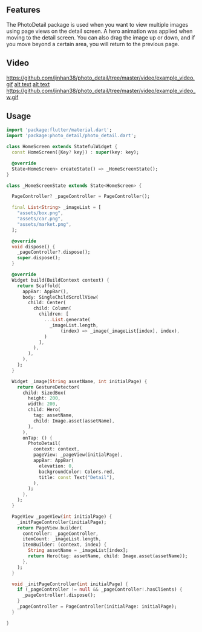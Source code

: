 ## Features

The PhotoDetail package is used when you want to view multiple images using page views on the detail screen.
A hero animation was applied when moving to the detail screen.
You can also drag the image up or down, and if you move beyond a certain area, you will return to the previous page.


## Video

https://github.com/jinhan38/photo_detail/tree/master/video/example_video.gif
[alt text](https://github.com/jinhan38/photo_detail/tree/master/video/example_video.gif)
[alt text](https://github.com/jinhan38/photo_detail/tree/master/video/example_video_w.gif) 
https://github.com/jinhan38/photo_detail/tree/master/video/example_video_w.gif
                   

## Usage

```dart
import 'package:flutter/material.dart';
import 'package:photo_detail/photo_detail.dart';

class HomeScreen extends StatefulWidget {
  const HomeScreen({Key? key}) : super(key: key);

  @override
  State<HomeScreen> createState() => _HomeScreenState();
}

class _HomeScreenState extends State<HomeScreen> {

  PageController? _pageController = PageController();

  final List<String> _imageList = [
    "assets/box.png",
    "assets/car.png",
    "assets/market.png",
  ];

  @override
  void dispose() {
    _pageController?.dispose();
    super.dispose();
  }

  @override
  Widget build(BuildContext context) {
    return Scaffold(
      appBar: AppBar(),
      body: SingleChildScrollView(
        child: Center(
          child: Column(
            children: [
              ...List.generate(
                _imageList.length,
                    (index) => _image(_imageList[index], index),
              )
            ],
          ),
        ),
      ),
    );
  }

  Widget _image(String assetName, int initialPage) {
    return GestureDetector(
      child: SizedBox(
        height: 200,
        width: 200,
        child: Hero(
          tag: assetName,
          child: Image.asset(assetName),
        ),
      ),
      onTap: () {
        PhotoDetail(
          context: context,
          pageView: _pageView(initialPage),
          appBar: AppBar(
            elevation: 0,
            backgroundColor: Colors.red,
            title: const Text("Detail"),
          ),
        );
      },
    );
  }

  PageView _pageView(int initialPage) {
    _initPageController(initialPage);
    return PageView.builder(
      controller: _pageController,
      itemCount: _imageList.length,
      itemBuilder: (context, index) {
        String assetName = _imageList[index];
        return Hero(tag: assetName, child: Image.asset(assetName));
      },
    );
  }

  void _initPageController(int initialPage) {
    if (_pageController != null && _pageController!.hasClients) {
      _pageController!.dispose();
    }
    _pageController = PageController(initialPage: initialPage);
  }

}

```

